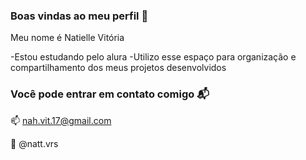 ### Boas vindas ao meu perfil 💙

Meu nome é Natielle Vitória

-Estou estudando pelo alura
-Utilizo esse espaço para organização e compartilhamento dos meus projetos desenvolvidos 


### Você pode entrar em contato comigo 📬

📫 nah.vit.17@gmail.com

📱  @natt.vrs 
